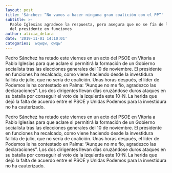 ```yaml
---
layout: post
title: 'Sánchez: “No vamos a hacer ninguna gran coalición con el PP”'
subtitle: >-
  Pablo Iglesias agradece la respuesta, pero asegura que no se fía de la palabra
  del presidente en funciones
author: alicia_delara
date: '2019-11-01 14:10:01'
categories: 'wqwqw, qwqw'
---
```

Pedro Sánchez ha retado este viernes en un acto del PSOE en Vitoria a Pablo Iglesias para que aclare si permitirá la formación de un Gobierno socialista tras las elecciones generales del 10 de noviembre. El presidente en funciones ha recalcado, como viene haciendo desde la investidura fallida de julio, que no sería de coalición. Unas horas después, el líder de Podemos le ha contestado en Palma: “Aunque no me fío, agradezco las declaraciones”. Los dos dirigentes llevan días cruzándose duros ataques en su batalla por conseguir el voto de la izquierda este 10-N. La herida que dejó la falta de acuerdo entre el PSOE y Unidas Podemos para la investidura no ha cauterizado.

Pedro Sánchez ha retado este viernes en un acto del PSOE en Vitoria a Pablo Iglesias para que aclare si permitirá la formación de un Gobierno socialista tras las elecciones generales del 10 de noviembre. El presidente en funciones ha recalcado, como viene haciendo desde la investidura fallida de julio, que no sería de coalición. Unas horas después, el líder de Podemos le ha contestado en Palma: “Aunque no me fío, agradezco las declaraciones”. Los dos dirigentes llevan días cruzándose duros ataques en su batalla por conseguir el voto de la izquierda este 10-N. La herida que dejó la falta de acuerdo entre el PSOE y Unidas Podemos para la investidura no ha cauterizado.
